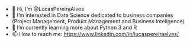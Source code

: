 - 👋 Hi, I’m @LucasPereiraAlves
- 👀 I’m interested in Data Science dedicated to business companies (Project Management, Product Management and Business Inteligence) 
- 🌱 I’m currently learning more about Python 3 and R
- 📫 How to reach me: https://www.linkedin.com/in/lucaspereiraalves/

<!---
LucasPereiraAlves/LucasPereiraAlves is a ✨ special ✨ repository because its `README.md` (this file) appears on your GitHub profile.
You can click the Preview link to take a look at your changes.
--->
